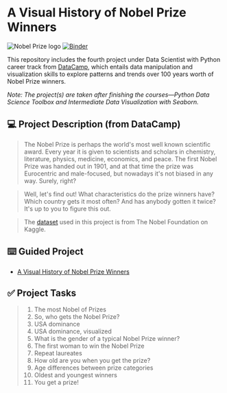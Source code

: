 # **A Visual History of Nobel Prize Winners**
![Nobel Prize logo](https://upload.wikimedia.org/wikipedia/en/e/ed/Nobel_Prize.png?20131011153104)
[![Binder](https://mybinder.org/badge_logo.svg)](https://mybinder.org/v2/gh/alaimii/mini-project-/main?labpath=notebook.ipynb)

This repository includes the fourth project under Data Scientist with Python career track from [DataCamp](https://www.datacamp.com/tracks/data-scientist-with-python), which entails data manipulation and visualization skills to explore patterns and trends over 100 years worth of Nobel Prize winners.

*Note: The project(s) are taken after finishing the courses—Python Data Science Toolbox and Intermediate Data Visualization with Seaborn.*

## :computer: Project Description (from DataCamp)
> The Nobel Prize is perhaps the world's most well known scientific award. Every year it is given to scientists and scholars in chemistry, literature, physics, medicine, economics, and peace. The first Nobel Prize was handed out in 1901, and at that time the prize was Eurocentric and male-focused, but nowadays it's not biased in any way. Surely, right?

> Well, let's find out! What characteristics do the prize winners have? Which country gets it most often? And has anybody gotten it twice? It's up to you to figure this out.

> The [dataset](https://www.kaggle.com/nobelfoundation/nobel-laureates) used in this project is from The Nobel Foundation on Kaggle.

## :keyboard: Guided Project
- [A Visual History of Nobel Prize Winners](https://github.com/zwnq/A-Visual-History-of-Nobel-Prize-Winners/blob/main/A%20Visual%20History%20of%20Nobel%20Prize%20Winners/notebook.ipynb)

## :white_check_mark: Project Tasks
> 1. The most Nobel of Prizes
> 2. So, who gets the Nobel Prize?
> 3. USA dominance
> 4. USA dominance, visualized
> 5. What is the gender of a typical Nobel Prize winner?
> 6. The first woman to win the Nobel Prize
> 7. Repeat laureates
> 8. How old are you when you get the prize?
> 9. Age differences between prize categories
> 10. Oldest and youngest winners
> 11. You get a prize!
